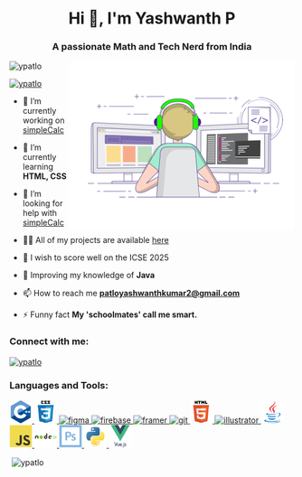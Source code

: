 <h1 align="center">Hi 👋, I'm Yashwanth P</h1>
<h3 align="center">A passionate Math and Tech Nerd from India</h3>

<img align="right" alt="coding" width="400" src="https://github.com/YPatlo/YPatlo/blob/4a268e2b785d1d01859824299e94c27a965db0ed/hi.gif">

<p align="left"> <img src="https://komarev.com/ghpvc/?username=ypatlo&label=Profile%20views&color=0e75b6&style=flat" alt="ypatlo" /> </p>

<p align="left"> <a href="https://twitter.com/ypatlo" target="blank"><img src="https://img.shields.io/twitter/follow/ypatlo?logo=twitter&style=for-the-badge" alt="ypatlo" /></a> </p>

- 🔭 I’m currently working on [simpleCalc](https://www.github.com/YPatlo//simpleCalc)

- 🌱 I’m currently learning **HTML, CSS**

- 🤝 I’m looking for help with [simpleCalc](https://www.github.com/YPatlo//simpleCalc)

- 👨‍💻 All of my projects are available [here](https://www.github.com/YPatlo?tab=repositories)

- 📝 I wish to score well on the ICSE 2025

- 💬 Improving my knowledge of **Java**

- 📫 How to reach me **patloyashwanthkumar2@gmail.com**

- ⚡ Funny fact **My 'schoolmates' call me smart.**

<h3 align="left">Connect with me:</h3>
<p align="left">
<a href="https://twitter.com/ypatlo" target="blank"><img align="center" src="https://raw.githubusercontent.com/rahuldkjain/github-profile-readme-generator/master/src/images/icons/Social/twitter.svg" alt="ypatlo" height="30" width="40" /></a>
</p>

<h3 align="left">Languages and Tools:</h3>
<p align="left"> <a href="https://www.w3schools.com/cpp/" target="_blank" rel="noreferrer"> <img src="https://raw.githubusercontent.com/devicons/devicon/master/icons/cplusplus/cplusplus-original.svg" alt="cplusplus" width="40" height="40"/> </a> <a href="https://www.w3schools.com/css/" target="_blank" rel="noreferrer"> <img src="https://raw.githubusercontent.com/devicons/devicon/master/icons/css3/css3-original-wordmark.svg" alt="css3" width="40" height="40"/> </a> <a href="https://www.figma.com/" target="_blank" rel="noreferrer"> <img src="https://www.vectorlogo.zone/logos/figma/figma-icon.svg" alt="figma" width="40" height="40"/> </a> <a href="https://firebase.google.com/" target="_blank" rel="noreferrer"> <img src="https://www.vectorlogo.zone/logos/firebase/firebase-icon.svg" alt="firebase" width="40" height="40"/> </a> <a href="https://www.framer.com/" target="_blank" rel="noreferrer"> <img src="https://www.vectorlogo.zone/logos/framer/framer-icon.svg" alt="framer" width="40" height="40"/> </a> <a href="https://git-scm.com/" target="_blank" rel="noreferrer"> <img src="https://www.vectorlogo.zone/logos/git-scm/git-scm-icon.svg" alt="git" width="40" height="40"/> </a> <a href="https://www.w3.org/html/" target="_blank" rel="noreferrer"> <img src="https://raw.githubusercontent.com/devicons/devicon/master/icons/html5/html5-original-wordmark.svg" alt="html5" width="40" height="40"/> </a> <a href="https://www.adobe.com/in/products/illustrator.html" target="_blank" rel="noreferrer"> <img src="https://www.vectorlogo.zone/logos/adobe_illustrator/adobe_illustrator-icon.svg" alt="illustrator" width="40" height="40"/> </a> <a href="https://www.java.com" target="_blank" rel="noreferrer"> <img src="https://raw.githubusercontent.com/devicons/devicon/master/icons/java/java-original.svg" alt="java" width="40" height="40"/> </a> <a href="https://developer.mozilla.org/en-US/docs/Web/JavaScript" target="_blank" rel="noreferrer"> <img src="https://raw.githubusercontent.com/devicons/devicon/master/icons/javascript/javascript-original.svg" alt="javascript" width="40" height="40"/> </a> <a href="https://nodejs.org" target="_blank" rel="noreferrer"> <img src="https://raw.githubusercontent.com/devicons/devicon/master/icons/nodejs/nodejs-original-wordmark.svg" alt="nodejs" width="40" height="40"/> </a> <a href="https://www.photoshop.com/en" target="_blank" rel="noreferrer"> <img src="https://raw.githubusercontent.com/devicons/devicon/master/icons/photoshop/photoshop-line.svg" alt="photoshop" width="40" height="40"/> </a> <a href="https://www.python.org" target="_blank" rel="noreferrer"> <img src="https://raw.githubusercontent.com/devicons/devicon/master/icons/python/python-original.svg" alt="python" width="40" height="40"/> </a> <a href="https://vuejs.org/" target="_blank" rel="noreferrer"> <img src="https://raw.githubusercontent.com/devicons/devicon/master/icons/vuejs/vuejs-original-wordmark.svg" alt="vuejs" width="40" height="40"/> </a> </p>

<p>&nbsp;<img align="center" src="https://github-readme-stats.vercel.app/api?username=ypatlo&show_icons=true&locale=en" alt="ypatlo" /></p>
